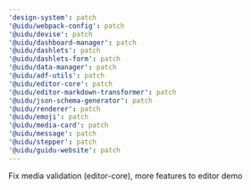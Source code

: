 ```yaml
---
'design-system': patch
'@uidu/webpack-config': patch
'@uidu/devise': patch
'@uidu/dashboard-manager': patch
'@uidu/dashlets': patch
'@uidu/dashlets-form': patch
'@uidu/data-manager': patch
'@uidu/adf-utils': patch
'@uidu/editor-core': patch
'@uidu/editor-markdown-transformer': patch
'@uidu/json-schema-generator': patch
'@uidu/renderer': patch
'@uidu/emoji': patch
'@uidu/media-card': patch
'@uidu/message': patch
'@uidu/stepper': patch
'@uidu/guidu-website': patch
---
```


Fix media validation (editor-core), more features to editor demo
